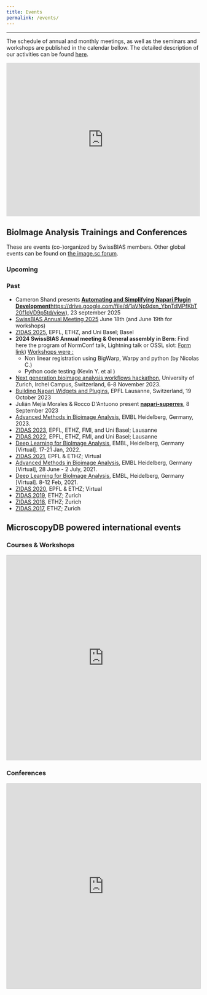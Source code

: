 ```yaml
---
title: Events
permalink: /events/
---
```


---

The schedule of annual and monthly meetings, as well as the seminars and workshops are published in the calendar bellow. The detailed description of our activities can be found [here](https://swissbias.github.io/activities/).

<iframe src="https://calendar.google.com/calendar/embed?src=0ehba6ebqgebeuk2soq527l4bg%40group.calendar.google.com&ctz=Europe%2FZurich&showPrint=0&hl=en_GB&showCalendars=0&showTitle=0&showTabs=1&" style="border: 0" width="100%" height="400" frameborder="0" scrolling="no"></iframe>

## BioImage Analysis Trainings and Conferences
These are events (co-)organized by SwissBIAS members.
Other global events can be found on [the image.sc forum](https://forum.image.sc/t/upcoming-image-analysis-events/60018).

### Upcoming



### Past
- Cameron Shand presents [**Automating and Simplifying Napari Plugin Development**]()https://drive.google.com/file/d/1aVNp9dxn_YbnTdMPfKbT20f1oVD9p5td/view), 23 september 2025
- [SwissBIAS Annual Meeting 2025](https://www.eventbrite.ch/e/swissbias-annual-meeting-2025-tickets-1230003998069?aff=oddtdtcreator) June 18th (and June 19th for workshops)
- [ZIDAS 2025](https://www.zidas.org/), EPFL, ETHZ, and Uni Basel; Basel
- **2024 SwissBIAS Annual meeting & General assembly in Bern**: 
    Find here the program of NormConf talk, Lightning talk or OSSL slot: [Form link](https://docs.google.com/spreadsheets/d/1-Qjk-R_ajpzYfxGqcYa_9MZYNqH4W5z_P6mKYiu9Jr8/))
     <u> Workshops were : </u>
    - Non linear registration using BigWarp, Warpy and python (by Nicolas C.)
    - Python code testing (Kevin Y. et al )
- [Next generation bioimage analysis workflows hackathon](https://www.ema.uzh.ch/en/register/biovisioncenter-hackathon.html), University of Zurich, Irchel Campus, Switzerland, 6-8 November 2023.
- [Building Napari Widgets and Plugins](https://memento.epfl.ch/event/workshop-building-napari-widgets-and-plugins/), EPFL Lausanne, Switzerland, 19 October 2023
- Julián Mejía Morales & Rocco D'Antuono present [**napari-superres**](https://drive.google.com/file/d/1fnDnEatNMLHpN2xx0CwvR1KDTIZ8IpnE/view?usp=sharing), 8 September 2023 
- [Advanced Methods in Bioimage Analysis](https://www.embl.org/about/info/course-and-conference-office/events/bia23-01/), EMBL Heidelberg, Germany, 2023.
- [ZIDAS 2023](https://www.zidas.org/), EPFL, ETHZ, FMI, and Uni Basel; Lausanne
- [ZIDAS 2022](https://2022.zidas.org/), EPFL, ETHZ, FMI, and Uni Basel; Lausanne
- [Deep Learning for BioImage Analysis](https://www.embl.org/about/info/course-and-conference-office/events/mac22-01/), EMBL, Heidelberg, Germany [Virtual]. 17-21 Jan, 2022.
- [ZIDAS 2021](https://2021.zidas.org/), EPFL & ETHZ; Virtual
- [Advanced Methods in Bioimage Analysis](https://www.embl.de/training/events/2021/BIA21-01/index.html), EMBL Heidelberg, Germany [Virtual], 28 June - 2 July, 2021.
- [Deep Learning for BioImage Analysis](https://www.embl.de/training/events/2021/MAC21-01/index.html), EMBL, Heidelberg, Germany [Virtual]. 8-12 Feb, 2021.
- [ZIDAS 2020](https://2020.zidas.org/), EPFL & ETHZ; Virtual
- [ZIDAS 2019](https://2019.zidas.org/), ETHZ; Zurich
- [ZIDAS 2018](https://2018.zidas.org/), ETHZ; Zurich
- [ZIDAS 2017](https://2017.zidas.org/), ETHZ; Zurich

## MicroscopyDB powered international events
### Courses & Workshops
<iframe class="airtable-embed" src="https://airtable.com/embed/app20FLvB2SY7JWl3/shruDpxZQBEfGF697?backgroundColor=green&viewControls=on" frameborder="0" onmousewheel="" width="100%" height="533" style="background: transparent; border: 1px solid #ccc;"></iframe>

### Conferences
<iframe class="airtable-embed" src="https://airtable.com/embed/app20FLvB2SY7JWl3/shr5ohvJy3xrB8ble?backgroundColor=green&viewControls=on" frameborder="0" onmousewheel="" width="100%" height="533" style="background: transparent; border: 1px solid #ccc;"></iframe>
